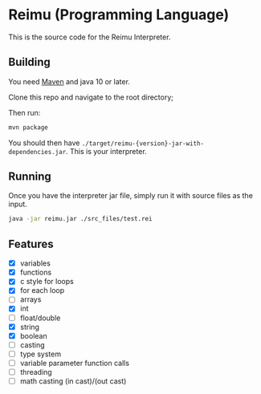 
# Reimu (Programming Language)

This is the source code for the Reimu Interpreter.


## Building

You need [Maven](https://maven.apache.org/) and java 10 or later.

Clone this repo and navigate to the root directory;

Then run:
```sh
mvn package
```

You should then have `./target/reimu-{version}-jar-with-dependencies.jar`. This is your interpreter.

## Running

Once you have the interpreter jar file, simply run it with source files as the input.

```sh
java -jar reimu.jar ./src_files/test.rei
```

## Features
 - [x] variables
 - [x] functions
 - [x] c style for loops
 - [x] for each loop
 - [ ] arrays
 - [x] int
 - [ ] float/double
 - [x] string
 - [x] boolean
 - [ ] casting
 - [ ] type system
 - [ ] variable parameter function calls
 - [ ] threading
 - [ ] math casting (in cast)/(out cast)
